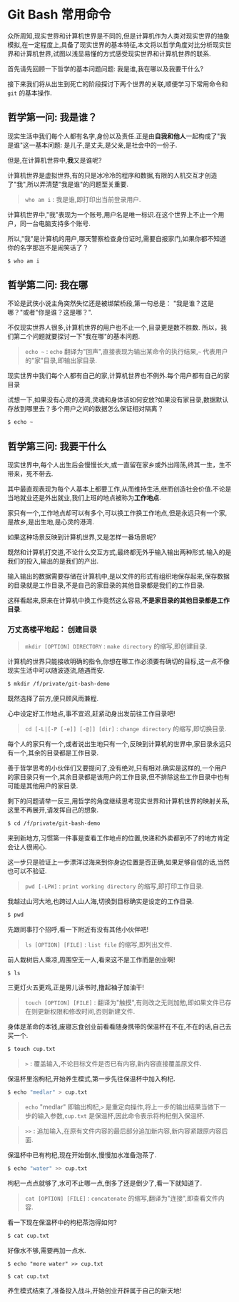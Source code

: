 # Git Bash 常用命令

众所周知,现实世界和计算机世界是不同的,但是计算机作为人类对现实世界的抽象模拟,在一定程度上,具备了现实世界的基本特征,本文将以哲学角度对比分析现实世界和计算机世界,试图以浅显易懂的方式感受现实世界和计算机世界的联系.

首先请先回顾一下哲学的基本问题问题: 我是谁,我在哪以及我要干什么?

接下来我们将从出生到死亡的阶段探讨下两个世界的关联,顺便学习下常用命令和 `git` 的基本操作.

## 哲学第一问: 我是谁？

现实生活中我们每个人都有名字,身份以及责任.正是由**自我和他人**一起构成了"我是谁"这一基本问题: 是儿子,是丈夫,是父亲,是社会中的一份子.

但是,在计算机世界中,**我**又是谁呢?

计算机世界是虚拟世界,有的只是冰冷冷的程序和数据,有限的人机交互才创造了"我",所以弄清楚"我是谁"的问题至关重要.

> `who am i` : 我是谁,即打印出当前登录用户.

计算机世界中,"我"表现为一个账号,用户名是唯一标识.在这个世界上不止一个用户，同一台电脑支持多个账号.

所以,"我"是计算机的用户,哪天警察检查身份证时,需要自报家门,如果你都不知道你的名字那岂不是闹笑话了？

```bash
$ who am i
```

## 哲学第二问: 我在哪

不论是武侠小说主角突然失忆还是被绑架桥段,第一句总是： "我是谁？这是哪？"或者"你是谁？这是哪？".

不仅现实世界人很多,计算机世界的用户也不止一个,目录更是数不胜数.
所以，我们第二个问题就要探讨一下"我在哪"的基本问题.

> `echo ~` : `echo` 翻译为"回声",直接表现为输出某命令的执行结果,`~` 代表用户的"家"目录,即输出家目录.

现实世界中我们每个人都有自己的家,计算机世界也不例外.每个用户都有自己的家目录

试想一下,如果没有心灵的港湾,灵魂和身体该如何安放?如果没有家目录,数据默认存放到哪里去？多个用户之间的数据怎么保证相对隔离？

```bash
$ echo ~
```

## 哲学第三问: 我要干什么

现实世界中,每个人出生后会慢慢长大,或一直留在家乡或外出闯荡,终其一生，生不带来，死不带去.

其中最直观表现为每个人基本上都要工作,从而维持生活,继而创造社会价值.不论是当地就业还是外出就业,我们上班的地点被称为**工作地点**.

家只有一个,工作地点却可以有多个,可以换工作换工作地点,但是永远只有一个家,是故乡,是出生地,是心灵的港湾.

如果这种场景反映到计算机世界,又是怎样一番场景呢?

既然和计算机打交道,不论什么交互方式,最终都无外乎输入输出两种形式.输入的是我们的投入,输出的是我们的产出.

输入输出的数据需要存储在计算机中,是以文件的形式有组织地保存起来,保存数据的目录就是工作目录,不是自己的家目录的其他目录都是我们的工作目录.

这样看起来,原来在计算机中换工作竟然这么容易,**不是家目录的其他目录都是工作目录**.

### 万丈高楼平地起： 创建目录

> `mkdir [OPTION] DIRECTORY` : `make directory` 的缩写,即创建目录.

计算机的世界只能接收明确的指令,你想在哪工作必须要有确切的目标,这一点不像现实生活中可以随波逐流,随遇而安.

```bash
$ mkdir /f/private/git-bash-demo
```

既然选择了前方,便只顾风雨兼程.

心中设定好工作地点,事不宜迟,赶紧动身出发前往工作目录吧!

> `cd [-L|[-P [-e]] [-@]] [dir]` : `change directory` 的缩写,即切换目录.

每个人的家只有一个,或者说出生地只有一个,反映到计算机的世界中,家目录永远只有一个,其余的目录都是工作目录.

善于哲学思考的小伙伴们又要提问了,没有绝对,只有相对.确实是这样的,一个用户的家目录只有一个,其余目录都是该用户的工作目录,但不排除这些工作目录中也有可能是其他用户的家目录.

剩下的问题请举一反三,用哲学的角度继续思考现实世界和计算机世界的映射关系,这里不再展开,请发挥自己的想象.


```bash
$ cd /f/private/git-bash-demo
```

来到新地方,习惯第一件事是查看工作地点的位置,快递和外卖都到不了的地方肯定会让人很闹心.

这一步只是验证上一步漂洋过海来到你身边位置是否正确,如果足够自信的话,当然也可以不验证.

> `pwd [-LPW]` : `print working directory` 的缩写,即打印工作目录.

我越过山河大地,也跨过人山人海,切换到目标确实是设定的工作目录.

```bash
$ pwd
```

先跟同事打个招呼,看一下附近有没有其他小伙伴吧!

> `ls [OPTION] [FILE]` : `list file` 的缩写,即列出文件.

前人栽树后人乘凉,周围空无一人,看来这不是工作而是创业啊!

```
$ ls
```

三更灯火五更鸡,正是男儿读书时,撸起袖子加油干!

> `touch [OPTION] [FILE]` : 翻译为"触摸",有则改之无则加勉,即如果文件已存在则更新权限和修改时间,否则新建文件.

身体是革命的本钱,废寝忘食创业前看看随身携带的保温杯在不在,不在的话,自己去买一个.

```bash
$ touch cup.txt
```

> `>` : 覆盖输入,不论目标文件是否已有内容,新内容直接覆盖原文件.


保温杯里泡枸杞,开始养生模式,第一步先往保温杯中加入枸杞.

```bash
$ echo "medlar" > cup.txt
```

> `echo` "medlar" 即输出枸杞,`>` 是重定向操作,将上一步的输出结果当做下一步的输入参数,`cup.txt` 是保温杯,因此命令表示将枸杞倒入保温杯.


> `>>` : 追加输入,在原有文件内容的最后部分追加新内容,新内容紧跟原内容后面.

保温杯中已有枸杞,现在开始倒水,慢慢加水准备泡茶了.

```bash
$ echo "water" >> cup.txt
```

枸杞一点点就够了,水可不止哪一点,倒多了还是倒少了,看一下就知道了.

> `cat [OPTION] [FILE]` : `concatenate` 的缩写,翻译为"连接",即查看文件内容.

看一下现在保温杯中的枸杞茶泡得如何?

```bash
$ cat cup.txt
```

好像水不够,需要再加一点水.

```
$ echo "more water" >> cup.txt

$ cat cup.txt
```

养生模式结束了,准备投入战斗,开始创业开辟属于自己的新天地!

